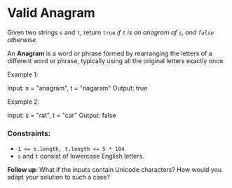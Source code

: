 # Valid Anagram

Given two strings `s` and `t`, return `true` *if `t` is an anagram of `s`, and `false` otherwise*.

An **Anagram** is a word or phrase formed by rearranging the letters of a different word or phrase, typically using all the original letters exactly once.

 

Example 1:

Input: s = "anagram", t = "nagaram"
Output: true

Example 2:

Input: s = "rat", t = "car"
Output: false

 

### Constraints:

- `1 <= s.length, t.length <= 5 * 104`
- `s` and `t` consist of lowercase English letters.

 

**Follow up**: What if the inputs contain Unicode characters? How would you adapt your solution to such a case?

